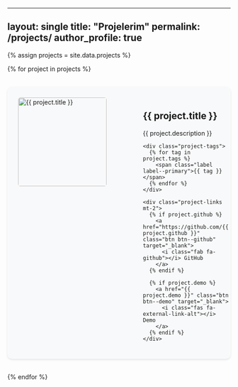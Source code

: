 <!-- _pages/projects.md -->

---
layout: single
title: "Projelerim"
permalink: /projects/
author_profile: true
---

{% assign projects = site.data.projects %}

<style>
.project-card {
  display: grid;
  grid-template-columns: 250px 1fr;
  gap: 2rem;
  margin: 2rem 0;
  padding: 1.5rem;
  background: #f8f9fa;
  border-radius: 10px;
  box-shadow: 0 2px 4px rgba(0,0,0,0.1);
}

.project-image img {
  border-radius: 5px;
  height: 200px;
  object-fit: cover;
}

.project-links a { margin-right: 10px; }

@media (max-width: 768px) {
  .project-card { grid-template-columns: 1fr; }
  .project-image img { height: auto; }
}
</style>

{% for project in projects %}
<div class="project-card">
  <div class="project-image">
    <img src="{{ project.image | relative_url }}" alt="{{ project.title }}">
  </div>
  
  <div class="project-content">
    <h2>{{ project.title }}</h2>
    <p>{{ project.description }}</p>
    
    <div class="project-tags">
      {% for tag in project.tags %}
        <span class="label label--primary">{{ tag }}</span>
      {% endfor %}
    </div>

    <div class="project-links mt-2">
      {% if project.github %}
        <a href="https://github.com/{{ project.github }}" class="btn btn--github" target="_blank">
          <i class="fab fa-github"></i> GitHub
        </a>
      {% endif %}
      
      {% if project.demo %}
        <a href="{{ project.demo }}" class="btn btn--demo" target="_blank">
          <i class="fas fa-external-link-alt"></i> Demo
        </a>
      {% endif %}
    </div>
  </div>
</div>
{% endfor %}
